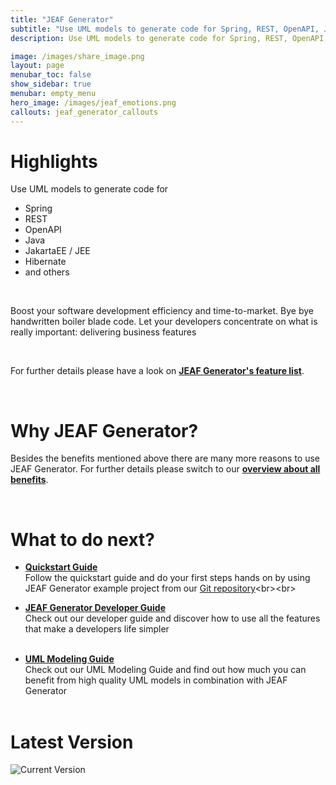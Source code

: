 ```yaml
---
title: "JEAF Generator"
subtitle: "Use UML models to generate code for Spring, REST, OpenAPI, Java, JakartaEE, JEE, Hibernate and others. Bye bye handwritten boiler blade code."
description: Use UML models to generate code for Spring, REST, OpenAPI, Java, JakartaEE, JEE, Hibernate and others. Bye bye handwritten boiler blade code. Let your developers concentrate on business features.

image: /images/share_image.png
layout: page
menubar_toc: false
show_sidebar: true
menubar: empty_menu
hero_image: /images/jeaf_emotions.png
callouts: jeaf_generator_callouts
---
```


# Highlights

Use UML models to generate code for 

- Spring
- REST
- OpenAPI
- Java
- JakartaEE / JEE
- Hibernate 
- and others

<br>

Boost your software development efficiency and time-to-market. Bye bye handwritten boiler blade code. Let your developers concentrate on what is really important: delivering business features

<br>

For further details please have a look on [**JEAF Generator's feature list**](/features).

<br>

# Why JEAF Generator?

Besides the benefits mentioned above there are many more reasons to use JEAF Generator. For further details please switch to our [**overview about all benefits**](/why/overview).

<br>

# What to do next?

* [**Quickstart Guide**](/developer-guide/quickstart)<br>
  Follow the quickstart guide and do your first steps hands on by using JEAF Generator example project from our [Git repository](https://bitbucket.org/anaptecs/jeaf-generator-samples "https://bitbucket.org/anaptecs/jeaf-generator-samples")<br><br>

* [**JEAF Generator Developer Guide**](/developer-guide)<br>
  Check out our developer guide and discover how to use all the features that make a developers life simpler<br><br>

* [**UML Modeling Guide**](/uml-modeling-guide)<br>
  Check out our UML Modeling Guide and find out how much you can benefit from high quality UML models in combination with JEAF Generator<br><br>

# Latest Version

![Current Version](https://maven-badges.herokuapp.com/maven-central/com.anaptecs.jeaf.generator/jeaf-generator/badge.svg)
